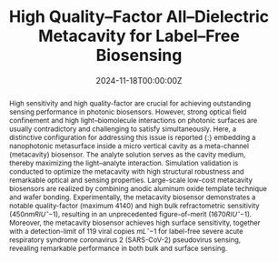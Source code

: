 ---
title: "High Quality–Factor All–Dielectric Metacavity for Label–Free Biosensing"
authors:
    - Yuqiao Zheng
    - Jiacheng Su
    - Yaqing Ma
    - Hongyong Zhang
    - Zhen Cui
    - Giannis G. Paschos
    - Xixi Song
    - Ying Tao
    - Pavlos G. Savvidis
    - Wei Kong
    - Liaoyong Wen
    - Sumin Bian
    - Mohamad Sawan
author_notes:
#- "Equal contribution"
#- "Equal contribution"
date: "2024-11-18T00:00:00Z"
doi: "10.1002/advs.202410125"

# Schedule page publish date (NOT publication's date).
publishDate: "2024-11-19T12:00:00Z"

# Publication type.
# Accepts a single type but formatted as a YAML list (for Hugo requirements).
# Enter a publication type from the CSL standard.
publication_types: ["article-journal"]

# Publication name and optional abbreviated publication name.
publication: "Advanced Science. 2025, **12**, 2410125"
publication_short: "Adv. Sci. 2025, **12**, 2410125"

abstract: High sensitivity and high quality-factor are crucial for achieving outstanding sensing performance in photonic biosensors. However, strong optical field confinement and high light–biomolecule interactions on photonic surfaces are usually contradictory and challenging to satisfy simultaneously. Here, a distinctive configuration for addressing this issue is reported {\:} embedding a nanophotonic metasurface inside a micro vertical cavity as a meta-channel (metacavity) biosensor. The analyte solution serves as the cavity medium, thereby maximizing the light–analyte interaction. Simulation validation is conducted to optimize the metacavity with high structural robustness and remarkable optical and sensing properties. Large-scale low-cost metacavity biosensors are realized by combining anodic aluminum oxide template technique and wafer bonding. Experimentally, the metacavity biosensor demonstrates a notable quality-factor (maximum $4140$) and high bulk refractometric sensitivity ($450 nm RIUˆ{−1}$), resulting in an unprecedented figure-of-merit ($1670 RIUˆ{−1}$). Moreover, the metacavity biosensor achieves high surface sensitivity, together with a detection-limit of 119 viral copies $mLˆ{−1}$ for label-free severe acute respiratory syndrome coronavirus 2 (SARS-CoV-2) pseudovirus sensing, revealing remarkable performance in both bulk and surface sensing.

# Summary. An optional shortened abstract.
#summary: Lorem ipsum dolor sit amet, consectetur adipiscing elit. Duis posuere tellus ac convallis placerat. Proin tincidunt magna sed ex sollicitudin condimentum.

tags:
- Source Themes
featured: false

# links:
# - name: ""
#   url: ""
url_pdf : "https://advanced.onlinelibrary.wiley.com/doi/epdf/10.1002/advs.202410125" 
#url_code: ''
#url_dataset: ''
#url_poster: ''
#url_project: ''
#url_slides: ''
#url_source: ''
#url_video: ''

# Featured image
# To use, add an image named `featured.jpg/png` to your page's folder. 
#image:
#  caption: 'Image credit: [**Unsplash**](https://unsplash.com/photos/jdD8gXaTZsc)'
#  focal_point: ""
#  preview_only: false

# Associated Projects (optional).
#   Associate this publication with one or more of your projects.
#   Simply enter your project's folder or file name without extension.
#   E.g. `internal-project` references `content/project/internal-project/index.md`.
#   Otherwise, set `projects: []`.
#projects: []

# Slides (optional).
#   Associate this publication with Markdown slides.
#   Simply enter your slide deck's filename without extension.
#   E.g. `slides: "example"` references `content/slides/example/index.md`.
#   Otherwise, set `slides: ""`.
#slides: example
---